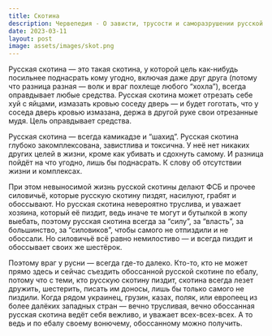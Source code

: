 ```yaml
---
title: Скотина
description: Червепедия - О зависти, трусости и саморазрушении русской натуры.
date: 2023-03-11
layout: post
image: assets/images/skot.png
---
```


<p>Русская скотина — это такая скотина, у которой цель как-нибудь посильнее поднасрать кому угодно, включая даже друг друга (потому что разница разная — волк и враг похлеще любого “хохла”), всегда оправдывает любые средства. Русская скотина может отрезать себе хуй с яйцами, измазать кровью соседу дверь — и будет гоготать, что у соседа дверь кровью измазана, держа в другой руке свои отрезанные мудя. Цель оправдывает средства.</p>

<p>Русская скотина — всегда камикадзе и “шахид”. Русская скотина глубоко закомплексована, завистлива и токсична. У неё нет никаких других целей в жизни, кроме как убивать и сдохнуть самому. И разница пойдёт на что угодно, лишь бы поднасрать. К слову об отсутствии жизни и комплексах.</p>

<p>При этом невыносимой жизнь русской скотины делают ФСБ и прочее силовичьё, которые русскую скотину пиздят, насилуют, грабят и обоссывают. Но русская скотина невероятно труслива, и уважает хозяина, который её пиздит, ведь иначе те могут и бутылкой в жопу выебать, поэтому русская скотина всегда за “силу”, за “власть”, за большинство, за “силовиков”, чтобы самого не отпиздили и не обоссали. Но силовичьё всё равно немилостиво — и всегда пиздит и обоссывает своих же шестёрок.</p>

<p>Поэтому враг у русни — всегда где-то далеко. Кто-то, кто не может прямо здесь и сейчас съездить обоссанной русской скотине по ебалу, потому что с теми, кто русскую скотину пиздит, скотина всегда лезет дружить, шестерить, писать им доносы, лишь бы только самого не пиздили. Когда рядом украинец, грузин, казах, поляк, или европеец из более далёких западных стран — вечно трусливая, вечно обоссанная русская скотина ведёт себя вежливо, и уважает всех-всех-всех. А то ведь и по ебалу своему вонючему, обоссанному можно получить.</p>